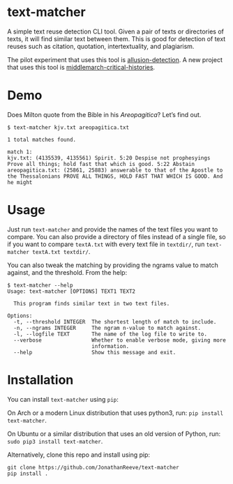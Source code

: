 # text-matcher

A simple text reuse detection CLI tool. Given a pair of texts or directories of texts, it will find similar text between them. This is good for detection of text reuses such as citation, quotation, intertextuality, and plagiarism. 

The pilot experiment that uses this tool is [allusion-detection](https://github.com/JonathanReeve/allusion-detection). A new project that uses this tool is [middlemarch-critical-histories](https://github.com/xpmethod/middlemarch-critical-histories). 

# Demo

Does Milton quote from the Bible in his _Areopagitica_? Let’s find out.

```
$ text-matcher kjv.txt areopagitica.txt 

1 total matches found.

match 1:
kjv.txt: (4135539, 4135561) Spirit. 5:20 Despise not prophesyings Prove all things; hold fast that which is good. 5:22 Abstain
areopagitica.txt: (25861, 25883) answerable to that of the Apostle to the Thessalonians PROVE ALL THINGS, HOLD FAST THAT WHICH IS GOOD. And he might
```

# Usage

Just run `text-matcher` and provide the names of the text files you want to compare. You can also provide a directory of files instead of a single file, so if you want to compare `textA.txt` with every text file in `textdir/`, run `text-matcher textA.txt textdir/`. 

You can also tweak the matching by providing the ngrams value to match against, and the threshold. From the help: 

```
$ text-matcher --help
Usage: text-matcher [OPTIONS] TEXT1 TEXT2

  This program finds similar text in two text files.

Options:
  -t, --threshold INTEGER  The shortest length of match to include.
  -n, --ngrams INTEGER     The ngram n-value to match against.
  -l, --logfile TEXT       The name of the log file to write to.
  --verbose                Whether to enable verbose mode, giving more
                           information.
  --help                   Show this message and exit.
```

# Installation

You can install `text-matcher` using `pip`: 

On Arch or a modern Linux distribution that uses python3, run: `pip install text-matcher`. 

On Ubuntu or a similar distribution that uses an old version of Python, run: `sudo pip3 install text-matcher`. 

Alternatively, clone this repo and install using pip: 

```
git clone https://github.com/JonathanReeve/text-matcher
pip install .
```
